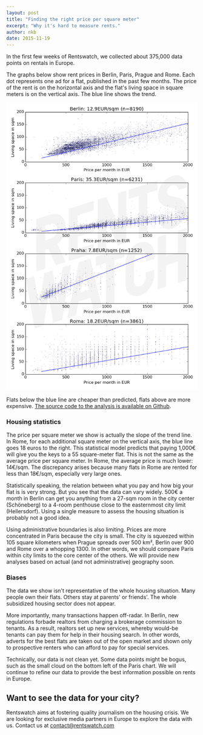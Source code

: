 ```yaml
---
layout: post
title: "Finding the right price per square meter"
excerpt: "Why it's hard to measure rents."
author: nkb
date: 2015-11-19
---
```


In the first few weeks of Rentswatch, we collected about 375,000 data points on rentals in Europe.

The graphs below show rent prices in Berlin, Paris, Prague and Rome. Each dot represents one ad for a flat, published in the past few months. The price of the rent is on the horizontal axis and the flat's living space in square meters is on the vertical axis. The blue line shows the trend.

![Prices in four cities in Europe](../images/price_vs_area.png)

Flats below the blue line are cheaper than predicted, flats above are more expensive. [The source code to the analysis is available on Github](https://github.com/jplusplus/rentswatch-stats).

### Housing statistics

The price per square meter we show is actually the slope of the trend line. In Rome, for each additional square meter on the vertical axis, the blue line goes 18 euros to the right. This statistical model predicts that paying 1,000€ will give you the keys to a 55 square-meter flat. This is not the same as the average price per square meter. In Rome, the average price is much lower: 14€/sqm. The discrepancy arises because many flats in Rome are rented for less than 18€/sqm, especially very large ones.

Statistically speaking, the relation between what you pay and how big your flat is is very strong. But you see that the data can vary widely. 500€ a month in Berlin can get you anything from a 27-sqm room in the city center (Schöneberg) to a 4-room penthouse close to the easternmost city limit (Hellersdorf). Using a single measure to assess the housing situation is probably not a good idea.

Using administrative boundaries is also limiting. Prices are more concentrated in Paris because the city is small. The city is squeezed within 105 square kilometers when Prague spreads over 500 km², Berlin over 900 and Rome over a whopping 1300. In other words, we should compare Paris within city limits to the core center of the others. We will provide new analyses based on actual (and not administrative) geography soon.

### Biases

The data we show isn't representative of the whole housing situation. Many people own their flats. Others stay at parents' or friends'. The whole subsidized housing sector does not appear. 

More importantly, many transactions happen off-radar. In Berlin, new regulations forbade realtors from charging a brokerage commission to tenants. As a result, realtors set up new services, whereby would-be tenants can pay them for help in their housing search. In other words, adverts for the best flats are taken out of the open market and shown only to prospective renters who can afford to pay for special services.

Technically, our data is not clean yet. Some data points might be bogus, such as the small cloud on the bottom left of the Paris chart. We will continue to refine our data to provide the best information possible on rents in Europe.

## Want to see the data for your city?

Rentswatch aims at fostering quality journalism on the housing crisis. We are looking for exclusive media partners in Europe to explore the data with us. Contact us at contact@rentswatch.com